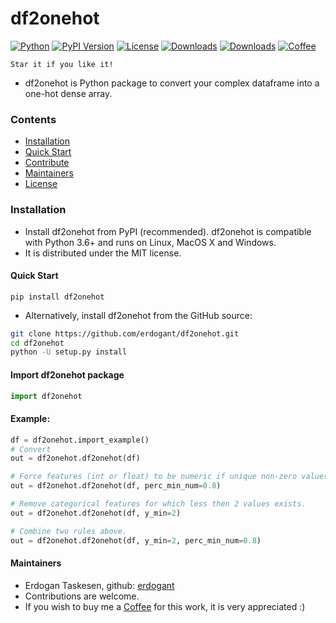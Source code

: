 # df2onehot

[![Python](https://img.shields.io/pypi/pyversions/df2onehot)](https://img.shields.io/pypi/pyversions/df2onehot)
[![PyPI Version](https://img.shields.io/pypi/v/df2onehot)](https://pypi.org/project/df2onehot/)
[![License](https://img.shields.io/badge/license-MIT-green.svg)](https://github.com/erdogant/df2onehot/blob/master/LICENSE)
[![Downloads](https://pepy.tech/badge/df2onehot/month)](https://pepy.tech/project/df2onehot/month)
[![Downloads](https://pepy.tech/badge/df2onehot)](https://pepy.tech/project/df2onehot)
[![Coffee](https://img.shields.io/badge/-coffee-grey.svg)](https://erdogant.github.io/donate/?currency=USD&amount=5)

    Star it if you like it!

* df2onehot is Python package to convert your complex dataframe into a one-hot dense array.

### Contents
- [Installation](#-installation)
- [Quick Start](#-quick-start)
- [Contribute](#-contribute)
- [Maintainers](#-maintainers)
- [License](#-copyright)

### Installation
* Install df2onehot from PyPI (recommended). df2onehot is compatible with Python 3.6+ and runs on Linux, MacOS X and Windows. 
* It is distributed under the MIT license.

#### Quick Start
```
pip install df2onehot
```

* Alternatively, install df2onehot from the GitHub source:
```bash
git clone https://github.com/erdogant/df2onehot.git
cd df2onehot
python -U setup.py install
```  

#### Import df2onehot package
```python
import df2onehot
```

#### Example:

```python
df = df2onehot.import_example()
# Convert
out = df2onehot.df2onehot(df)
```

```python
# Force features (int or float) to be numeric if unique non-zero values are above percentage.
out = df2onehot.df2onehot(df, perc_min_num=0.8)
```

```python
# Remove categorical features for which less then 2 values exists.
out = df2onehot.df2onehot(df, y_min=2)
```

```python
# Combine two rules above.
out = df2onehot.df2onehot(df, y_min=2, perc_min_num=0.8)
```


#### Maintainers
* Erdogan Taskesen, github: [erdogant](https://github.com/erdogant)
* Contributions are welcome.
* If you wish to buy me a <a href="https://erdogant.github.io/donate/?currency=USD&amount=5">Coffee</a> for this work, it is very appreciated :)
